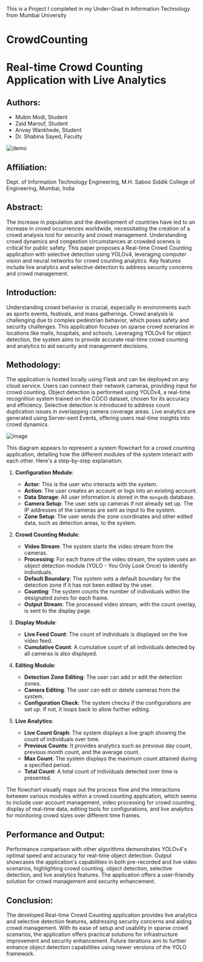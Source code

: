 This is a Project I completed in my Under-Grad in Information Technology from Mumbai University
# CrowdCounting
# Real-time Crowd Counting Application with Live Analytics

## Authors:
- Mubin Modi, Student
- Zaid Marouf, Student
- Anvay Wankhede, Student
- Dr. Shabina Sayed, Faculty

![demo](https://github.com/mubinmodi/Crowdcounting/assets/47493706/e1a5d00f-e6cf-4162-b5bb-e5b37161cd80)



## Affiliation:
Dept. of Information Technology Engineering, M.H. Saboo Siddik College of Engineering, Mumbai, India


## Abstract:
The increase in population and the development of countries have led to an increase in crowd occurrences worldwide, necessitating the creation of a crowd analysis tool for security and crowd management. Understanding crowd dynamics and congestion circumstances at crowded scenes is critical for public safety. This paper proposes a Real-time Crowd Counting application with selective detection using YOLOv4, leveraging computer vision and neural networks for crowd counting analytics. Key features include live analytics and selective detection to address security concerns and crowd management.

## Introduction:
Understanding crowd behavior is crucial, especially in environments such as sports events, festivals, and mass gatherings. Crowd analysis is challenging due to complex pedestrian behavior, which poses safety and security challenges. This application focuses on sparse crowd scenarios in locations like malls, hospitals, and schools. Leveraging YOLOv4 for object detection, the system aims to provide accurate real-time crowd counting and analytics to aid security and management decisions.

## Methodology:
The application is hosted locally using Flask and can be deployed on any cloud service. Users can connect their network cameras, providing input for crowd counting. Object detection is performed using YOLOv4, a real-time recognition system trained on the COCO dataset, chosen for its accuracy and efficiency. Selective detection is introduced to address count duplication issues in overlapping camera coverage areas. Live analytics are generated using Server-sent Events, offering users real-time insights into crowd dynamics.

![image](https://github.com/mubinmodi/Crowdcounting/assets/47493706/4cdb3658-cf75-4b06-a7dd-348b3b405b18)

 This diagram appears to represent a system flowchart for a crowd counting application, detailing how the different modules of the system interact with each other. Here's a step-by-step explanation:

1. **Configuration Module**:
   - **Actor**: This is the user who interacts with the system.
   - **Action**: The user creates an account or logs into an existing account.
   - **Data Storage**: All user information is stored in the `mongodb` database.
   - **Camera Setup**: The user sets up cameras if not already set up. The IP addresses of the cameras are sent as input to the system.
   - **Zone Setup**: The user sends the zone coordinates and other edited data, such as detection areas, to the system.

2. **Crowd Counting Module**:
   - **Video Stream**: The system starts the video stream from the cameras.
   - **Processing**: For each frame of the video stream, the system uses an object detection module (YOLO - You Only Look Once) to identify individuals.
   - **Default Boundary**: The system sets a default boundary for the detection zone if it has not been edited by the user.
   - **Counting**: The system counts the number of individuals within the designated zones for each frame.
   - **Output Stream**: The processed video stream, with the count overlay, is sent to the display page.

3. **Display Module**:
   - **Live Feed Count**: The count of individuals is displayed on the live video feed.
   - **Cumulative Count**: A cumulative count of all individuals detected by all cameras is also displayed.

4. **Editing Module**:
   - **Detection Zone Editing**: The user can add or edit the detection zones.
   - **Camera Editing**: The user can edit or delete cameras from the system.
   - **Configuration Check**: The system checks if the configurations are set up. If not, it loops back to allow further editing.

5. **Live Analytics**:
   - **Live Count Graph**: The system displays a live graph showing the count of individuals over time.
   - **Previous Counts**: It provides analytics such as previous day count, previous month count, and the average count.
   - **Max Count**: The system displays the maximum count attained during a specified period.
   - **Total Count**: A total count of individuals detected over time is presented.

The flowchart visually maps out the process flow and the interactions between various modules within a crowd counting application, which seems to include user account management, video processing for crowd counting, display of real-time data, editing tools for configurations, and live analytics for monitoring crowd sizes over different time frames.

## Performance and Output:
Performance comparison with other algorithms demonstrates YOLOv4's optimal speed and accuracy for real-time object detection. Output showcases the application's capabilities in both pre-recorded and live video scenarios, highlighting crowd counting, object detection, selective detection, and live analytics features. The application offers a user-friendly solution for crowd management and security enhancement.

## Conclusion:
The developed Real-time Crowd Counting application provides live analytics and selective detection features, addressing security concerns and aiding crowd management. With its ease of setup and usability in sparse crowd scenarios, the application offers practical solutions for infrastructure improvement and security enhancement. Future iterations aim to further enhance object detection capabilities using newer versions of the YOLO framework.
